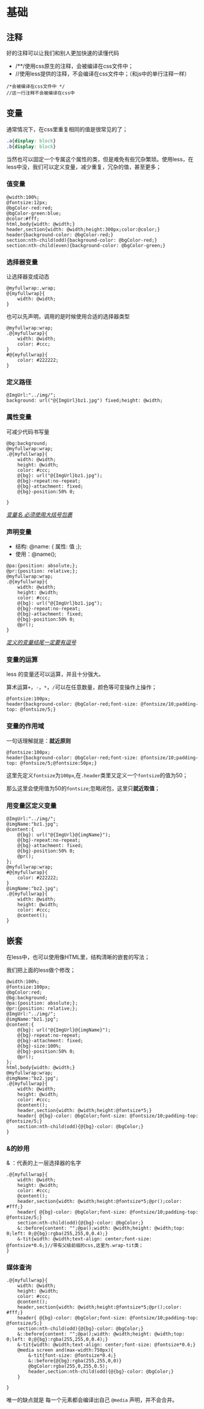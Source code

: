 # 基础

## 注释

好的注释可以让我们和别人更加快速的读懂代码

- /**/使用css原生的注释，会被编译在css文件中；
- //使用less提供的注释，不会编译在css文件中；（和js中的单行注释一样）

```less
/*会被编译在css文件中 */
//这一行注释不会被编译在css中
```



## 变量

通常情况下，在css里重复相同的值是很常见的了；

```css
.a{display: block}
.b{display: block}
```

当然也可以固定一个专属这个属性的类，但是难免有些冗杂繁琐。使用less，在less中没，我们可以定义变量，减少重复，冗杂的值，甚至更多；

### 值变量

```less
@width:100%;
@fontsize:12px;
@bgColor-red:red;
@bgColor-green:blue;
@color:#fff;
html,body{width: @width;}
header,section{width: @width;height:300px;color:@color;}
header{background-color: @bgColor-red;}
section:nth-child(odd){background-color: @bgColor-red;}
section:nth-child(even){background-color: @bgColor-green;}
```

### 选择器变量

让选择器变成动态

```less
@myfullwrap:.wrap;
@{myfullwrap}{
    width: @width;
}
```

也可以先声明，调用的是时候使用合适的选择器类型

```less
@myfullwrap:wrap;
.@{myfullwrap}{
    width: @width;
    color: #ccc;
}
#@{myfullwrap}{
    color: #222222;
}
```

### 定义路径

```less
@ImgUrl:"../img/";
background: url("@{ImgUrl}bz1.jpg") fixed;height: @width;
```



### 属性变量

可减少代码书写量

```less
@bg:background;
@myfullwrap:wrap;
.@{myfullwrap}{
    width: @width;
    height: @width;
    color: #ccc;
    @{bg}: url("@{ImgUrl}bz1.jpg");
    @{bg}-repeat:no-repeat;
    @{bg}-attachment: fixed;
    @{bg}-position:50% 0;
    
}
```

*<u>变量名 必须使用大括号包裹</u>*



### 声明变量

- 结构: @name: { 属性: 值 ;};
- 使用：@name();

```less
@pa:{position: absolute;};
@pr:{position: relative;};
@myfullwrap:wrap;
.@{myfullwrap}{
    width: @width;
    height: @width;
    color: #ccc;
    @{bg}: url("@{ImgUrl}bz1.jpg");
    @{bg}-repeat:no-repeat;
    @{bg}-attachment: fixed;
    @{bg}-position:50% 0;
    @pr();
}
```

<u>*定义的变量结尾一定要有逗号*</u>



### 变量的运算

less 的变量还可以运算，并且十分强大。

算术运算`+`，`-`，`*`，`/`可以在任意数量，颜色等可变操作上操作；

```less
@fontsize:100px;
header{background-color: @bgColor-red;font-size: @fontsize/10;padding-top: @fontsize/5;}
```



### 变量的作用域

一句话理解就是：**就近原则**

```less
@fontsize:100px;
header{background-color: @bgColor-red;font-size: @fontsize/10;padding-top: @fontsize/5;@fontsize:50px;}
```

这里先定义`fontsize`为`100px`,在`.header`类里又定义一个`fontsize`的值为50；

那么这里会使用值为50的`fontsize`;忽略闭包，这里只**就近取值**；



### 用变量区定义变量

```less
@ImgUrl:"../img/";
@imgName:"bz1.jpg";
@content:{
    @{bg}: url("@{ImgUrl}@{imgName}");
    @{bg}-repeat:no-repeat;
    @{bg}-attachment: fixed;
    @{bg}-position:50% 0;
    @pr();
};
@myfullwrap:wrap;
#@{myfullwrap}{
    color: #222222;
}
@imgName:"bz2.jpg";
.@{myfullwrap}{
    width: @width;
    height: @width;
    color: #ccc;
    @content();
}
```



## 嵌套

在less中，也可以使用像HTML里，结构清晰的嵌套的写法；

我们把上面的less做个修改；

```less
@width:100%;
@fontsize:100px;
@bgColor:red;
@bg:background;
@pa:{position: absolute;};
@pr:{position: relative;};
@ImgUrl:"../img/";
@imgName:"bz1.jpg";
@content:{
    @{bg}: url("@{ImgUrl}@{imgName}");
    @{bg}-repeat:no-repeat;
    @{bg}-attachment: fixed;
    @{bg}-size:100%;
    @{bg}-position:50% 0;
    @pr();
};
html,body{width: @width;}
@myfullwrap:wrap;
@imgName:"bz2.jpg";
.@{myfullwrap}{
    width: @width;
    height: @width;
    color: #ccc;
    @content();
    header,section{width: @width;height:@fontsize*5;}
    header{ @{bg}-color: @bgColor;font-size: @fontsize/10;padding-top: @fontsize/5;}
    section:nth-child(odd){@{bg}-color: @bgColor;}
}

```

### &的妙用

& ：代表的上一层选择器的名字

```less
.@{myfullwrap}{
    width: @width;
    height: @width;
    color: #ccc;
    @content();
    header,section{width: @width;height:@fontsize*5;@pr();color: #fff;}
    header{ @{bg}-color: @bgColor;font-size: @fontsize/10;padding-top: @fontsize/5;}
    section:nth-child(odd){@{bg}-color: @bgColor;}
    &::before{content: "";@pa();width: @width;height: @width;top: 0;left: 0;@{bg}:rgba(255,255,0,0.4);}
    &-tit{width: @width;text-align: center;font-size: @fontsize*0.6;}//带有父级前缀的css,这里为.wrap-tit类；
}

```

### 媒体查询

```less
.@{myfullwrap}{
    width: @width;
    height: @width;
    color: #ccc;
    @content();
    header,section{width: @width;height:@fontsize*5;@pr();color: #fff;}
    header{ @{bg}-color: @bgColor;font-size: @fontsize/10;padding-top: @fontsize/5;}
    section:nth-child(odd){@{bg}-color: @bgColor;}
    &::before{content: "";@pa();width: @width;height: @width;top: 0;left: 0;@{bg}:rgba(255,255,0,0.4);}
    &-tit{width: @width;text-align: center;font-size: @fontsize*0.6;}
    @media screen and(max-width:750px){
        &-tit{font-size: @fontsize*0.4;}
        &::before{@{bg}:rgba(255,255,0,0)}
        @bgColor:rgba(255,0,255,0.5);
        header,section:nth-child(odd){@{bg}-color: @bgColor;}
    }

}
```

唯一的缺点就是 每一个元素都会编译出自己 `@media` 声明，并不会合并。

